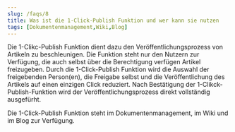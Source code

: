 ```yaml
---
slug: /faqs/8
title: Was ist die 1-Click-Publish Funktion und wer kann sie nutzen
tags: [Dokumentenmanagement,Wiki,Blog]
---
```

Die 1-Clikc-Publish Funktion dient dazu den Veröffentlichungsprozess von Artikeln zu beschleunigen. Die Funktion steht nur den Nutzern zur Verfügung, die auch selbst über die Berechtigung verfügen Artikel freizugeben. Durch die 1-Click-Publish Funktion wird die Auswahl der freigebenden Person(en), die Freigabe selbst und die Veröffentlichung des Artikels auf einen einzigen Click reduziert. Nach Bestätigung der 1-Clikck-Publish-Funktion wird der Veröffentlichungsprozess direkt vollständig ausgefürht. 

Die 1-Click-Publish Funktion steht im Dokumentenmanagement, im Wiki und im Blog zur Verfügung. 